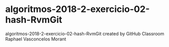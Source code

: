 # algoritmos-2018-2-exercicio-02-hash-RvmGit
algoritmos-2018-2-exercicio-02-hash-RvmGit created by GitHub Classroom
Raphael Vasconcelos Morant
